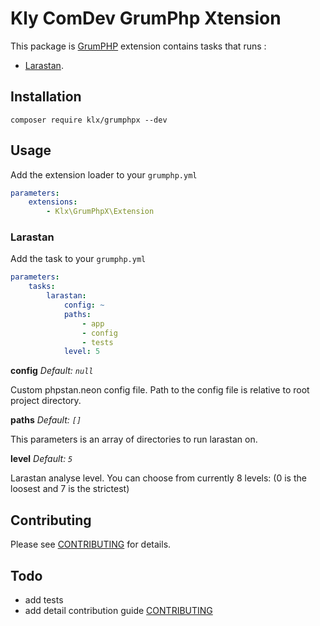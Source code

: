 # Kly ComDev GrumPhp Xtension

This package is [GrumPHP](https://github.com/phpro/grumphp) extension contains tasks that runs :
- [Larastan](https://github.com/nunomaduro/larastan).

## Installation
	
	composer require klx/grumphpx --dev


## Usage

Add the extension loader to your `grumphp.yml`

```yaml
parameters:
    extensions:
        - Klx\GrumPhpX\Extension
```

### Larastan
Add the task to your `grumphp.yml`
```yaml
parameters:
    tasks:
        larastan:
            config: ~
            paths:
                - app
                - config
                - tests
            level: 5
```

**config**
*Default: `null`*

Custom phpstan.neon config file.  Path to the config file is relative to root project directory.

**paths**
*Default: `[]`*

This parameters is an array of directories to run larastan on.

**level**
*Default: `5`*

Larastan analyse level. You can choose from currently 8 levels: (0 is the loosest and 7 is the strictest)


## Contributing

Please see [CONTRIBUTING](CONTRIBUTING.md) for details.


## Todo
- add tests
- add detail contribution guide [CONTRIBUTING](CONTRIBUTING.md) 
